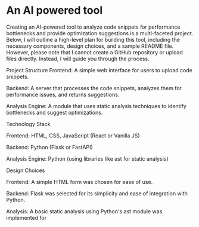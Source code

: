 # An AI powered tool

Creating an AI-powered tool to analyze code snippets for performance bottlenecks and provide optimization suggestions is a multi-faceted project. Below, I will outline a high-level plan for building this tool, including the necessary components, design choices, and a sample README file. However, please note that I cannot create a GitHub repository or upload files directly. Instead, I will guide you through the process.

Project Structure
Frontend: A simple web interface for users to upload code snippets.


Backend: A server that processes the code snippets, analyzes them for performance issues, and returns suggestions.



Analysis Engine: A module that uses static analysis techniques to identify bottlenecks and suggest optimizations.


Technology Stack


Frontend: HTML, CSS, JavaScript (React or Vanilla JS)



Backend: Python (Flask or FastAPI)



Analysis Engine: Python (using libraries like ast for static analysis)



Design Choices


Frontend: A simple HTML form was chosen for ease of use.




Backend: Flask was selected for its simplicity and ease of integration with Python.





Analysis: A basic static analysis using Python's ast module was implemented for
